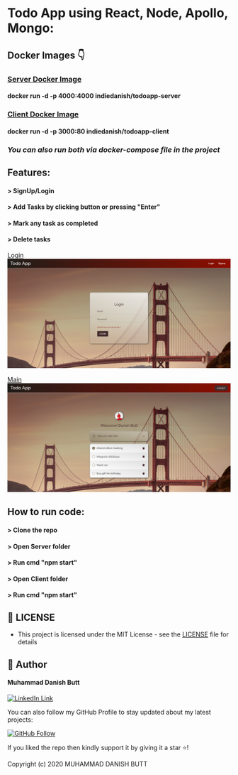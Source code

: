 # Todo App using React, Node, Apollo, Mongo: 
## Docker Images 👇
### [Server Docker Image](https://hub.docker.com/r/indiedanish/todoapp-server) 
#### docker run -d -p 4000:4000 indiedanish/todoapp-server
### [Client Docker Image](https://hub.docker.com/r/indiedanish/todoapp-client)
#### docker run -d -p 3000:80 indiedanish/todoapp-client

### *You can also run both via docker-compose file in the project*

 ## Features: 
#### > SignUp/Login
#### > Add Tasks by clicking button or pressing "Enter"
#### > Mark any task as completed
#### > Delete tasks

[Login](https://github.com/indiedanish/todoApp-react-apollo-mongo/blob/master/Screenshots/Login-SS.png)
![alt text](https://github.com/indiedanish/todoApp-react-apollo-mongo/blob/master/Screenshots/Login-SS.png)

[Main](https://github.com/indiedanish/todoApp-react-apollo-mongo/blob/master/Screenshots/Main-SS.png)
![alt text](https://github.com/indiedanish/todoApp-react-apollo-mongo/blob/master/Screenshots/Main-SS.png)

 ## How to run code: 
#### > Clone the repo 
#### > Open Server folder
#### > Run cmd "npm start"
#### > Open Client folder
#### > Run cmd "npm start"

## 🔑 LICENSE
- This project is licensed under the MIT License - see the [LICENSE](https://github.com/indiedanish/todoApp-react-apollo-mongo/blob/master/License) file for details

## 🧑 Author

#### Muhammad Danish Butt
[![LinkedIn Link](https://img.shields.io/badge/Connect-Danish-blue.svg?logo=linkedin&longCache=true&style=social&label=Connect
)](https://www.linkedin.com/in/indiedanish)

You can also follow my GitHub Profile to stay updated about my latest projects:

[![GitHub Follow](https://img.shields.io/badge/Connect-Danish-blue.svg?logo=Github&longCache=true&style=social&label=Follow)](https://github.com/indiedanish)

If you liked the repo then kindly support it by giving it a star ⭐!

Copyright (c) 2020 MUHAMMAD DANISH BUTT

